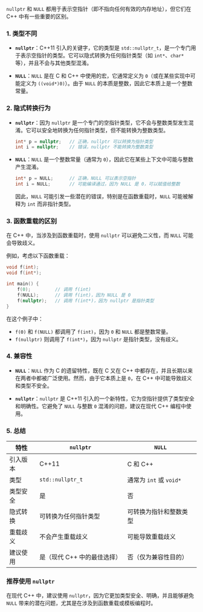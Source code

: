 `nullptr` 和 `NULL` 都用于表示空指针（即不指向任何有效的内存地址），但它们在 C++ 中有一些重要的区别。

### 1. **类型不同**

- **`nullptr`**：C++11 引入的关键字，它的类型是 `std::nullptr_t`，是一个专门用于表示空指针的类型。它可以隐式转换为任何指针类型（如 `int*`、`char*` 等），并且不会与其他类型混淆。
  
- **`NULL`**：`NULL` 是在 C 和 C++ 中使用的宏，它通常定义为 `0`（或在某些实现中可能定义为 `((void*)0)`）。由于 `NULL` 的本质是整数，因此它本质上是一个整数常量。

### 2. **隐式转换行为**

- **`nullptr`**：因为 `nullptr` 是一个专门的空指针类型，它不会与整数类型发生混淆。它可以安全地转换为任何指针类型，但不能转换为整数类型。
  
  ```cpp
  int* p = nullptr;   // 正确，nullptr 可以转换为指针类型
  int i = nullptr;    // 错误，nullptr 不能转换为整数类型
  ```

- **`NULL`**：`NULL` 是一个整数常量（通常为 `0`），因此它在某些上下文中可能与整数产生混淆。
  
  ```cpp
  int* p = NULL;      // 正确，NULL 可以表示空指针
  int i = NULL;       // 可能编译通过，因为 NULL 是 0，可以赋值给整数
  ```

  因此，`NULL` 可能引发一些潜在的错误，特别是在函数重载时，`NULL` 可能被解释为 `int` 而非指针类型。

### 3. **函数重载的区别**

在 C++ 中，当涉及到函数重载时，使用 `nullptr` 可以避免二义性，而 `NULL` 可能会导致歧义。

例如，考虑以下函数重载：

```cpp
void f(int);
void f(int*);

int main() {
    f(0);         // 调用 f(int)
    f(NULL);      // 调用 f(int)，因为 NULL 是 0
    f(nullptr);   // 调用 f(int*)，因为 nullptr 是指针类型
}
```

在这个例子中：
- `f(0)` 和 `f(NULL)` 都调用了 `f(int)`，因为 `0` 和 `NULL` 都是整数常量。
- `f(nullptr)` 则调用了 `f(int*)`，因为 `nullptr` 是指针类型，没有歧义。

### 4. **兼容性**

- **`NULL`**：`NULL` 作为 C 的遗留特性，既在 C 又在 C++ 中都存在，并且长期以来在两者中都被广泛使用。然而，由于它本质上是 `0`，在 C++ 中可能导致歧义和类型不安全。
  
- **`nullptr`**：`nullptr` 是 C++11 引入的一个新特性，它为空指针提供了类型安全和明确性。它避免了 `NULL` 与整数 `0` 混淆的问题，建议在现代 C++ 编程中使用。

### 5. **总结**

| 特性          | `nullptr`                    | `NULL`                       |
|---------------|------------------------------|------------------------------|
| 引入版本      | C++11                         | C 和 C++                     |
| 类型          | `std::nullptr_t`              | 通常为 `int` 或 `void*`       |
| 类型安全      | 是                            | 否                            |
| 隐式转换      | 可转换为任何指针类型           | 可转换为指针和整数类型         |
| 重载歧义      | 不会产生重载歧义               | 可能导致重载歧义               |
| 建议使用      | 是（现代 C++ 中的最佳选择）    | 否（仅为兼容性目的）          |

### 推荐使用 `nullptr`
在现代 C++ 中，建议使用 `nullptr`，因为它更加类型安全、明确，并且能够避免 `NULL` 带来的潜在问题，尤其是在涉及到函数重载或模板编程时。